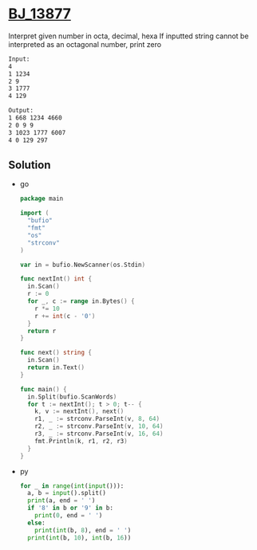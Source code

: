 # [BJ_13877](https://acmicpc.net/problem/13877)

Interpret given number in octa, decimal, hexa
If inputted string cannot be interpreted as an octagonal number, print zero

```txt
Input:
4
1 1234
2 9
3 1777
4 129

Output:
1 668 1234 4660
2 0 9 9
3 1023 1777 6007
4 0 129 297
```

## Solution

* go

  ```go
  package main

  import (
    "bufio"
    "fmt"
    "os"
    "strconv"
  )

  var in = bufio.NewScanner(os.Stdin)

  func nextInt() int {
    in.Scan()
    r := 0
    for _, c := range in.Bytes() {
      r *= 10
      r += int(c - '0')
    }
    return r
  }

  func next() string {
    in.Scan()
    return in.Text()
  }

  func main() {
    in.Split(bufio.ScanWords)
    for t := nextInt(); t > 0; t-- {
      k, v := nextInt(), next()
      r1, _ := strconv.ParseInt(v, 8, 64)
      r2, _ := strconv.ParseInt(v, 10, 64)
      r3, _ := strconv.ParseInt(v, 16, 64)
      fmt.Println(k, r1, r2, r3)
    }
  }
  ```

* py

  ```py
  for _ in range(int(input())):
    a, b = input().split()
    print(a, end = ' ')
    if '8' in b or '9' in b:
      print(0, end = ' ')
    else:
      print(int(b, 8), end = ' ')
    print(int(b, 10), int(b, 16))
  ```
